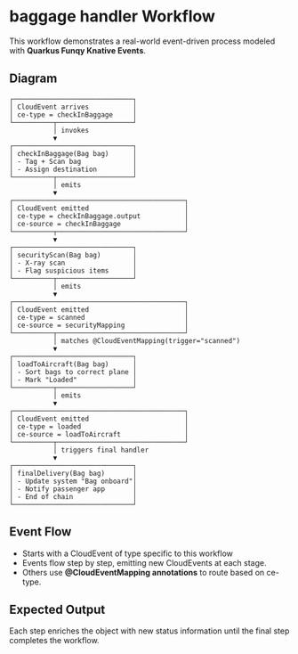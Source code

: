 # baggage handler Workflow

This workflow demonstrates a real-world event-driven process modeled with **Quarkus Funqy Knative Events**.

## Diagram
```
┌──────────────────────────────┐
│ CloudEvent arrives           │
│ ce-type = checkInBaggage     │
└──────────┬───────────────────┘
           │ invokes
           ▼
┌──────────────────────────────┐
│ checkInBaggage(Bag bag)      │
│ - Tag + Scan bag             │
│ - Assign destination         │
└──────────┬───────────────────┘
           │ emits
           ▼
┌───────────────────────────────────────────┐
│ CloudEvent emitted                        │
│ ce-type = checkInBaggage.output           │
│ ce-source = checkInBaggage                │
└──────────┬────────────────────────────────┘
           ▼
┌──────────────────────────────┐
│ securityScan(Bag bag)        │
│ - X-ray scan                 │
│ - Flag suspicious items      │
└──────────┬───────────────────┘
           │ emits
           ▼
┌───────────────────────────────────────────┐
│ CloudEvent emitted                        │
│ ce-type = scanned                         │
│ ce-source = securityMapping               │
└──────────┬────────────────────────────────┘
           │ matches @CloudEventMapping(trigger="scanned")
           ▼
┌──────────────────────────────┐
│ loadToAircraft(Bag bag)      │
│ - Sort bags to correct plane │
│ - Mark "Loaded"              │
└──────────┬───────────────────┘
           │ emits
           ▼
┌───────────────────────────────────────────┐
│ CloudEvent emitted                        │
│ ce-type = loaded                          │
│ ce-source = loadToAircraft                │
└──────────┬────────────────────────────────┘
           │ triggers final handler
           ▼
┌──────────────────────────────┐
│ finalDelivery(Bag bag)       │
│ - Update system "Bag onboard"│
│ - Notify passenger app       │
│ - End of chain               │
└──────────────────────────────┘
```

## Event Flow
- Starts with a CloudEvent of type specific to this workflow
- Events flow step by step, emitting new CloudEvents at each stage.
- Others use **@CloudEventMapping annotations** to route based on ce-type.

## Expected Output
Each step enriches the object with new status information until the final step completes the workflow.